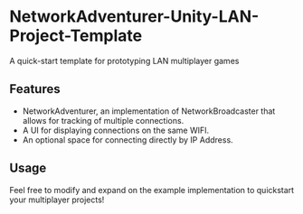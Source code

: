 # NetworkAdventurer-Unity-LAN-Project-Template
A quick-start template for prototyping LAN multiplayer games

## Features
- NetworkAdventurer, an implementation of NetworkBroadcaster that allows for tracking of multiple connections.
- A UI for displaying connections on the same WIFI.
- An optional space for connecting directly by IP Address.

## Usage
Feel free to modify and expand on the example implementation to quickstart your multiplayer projects!
